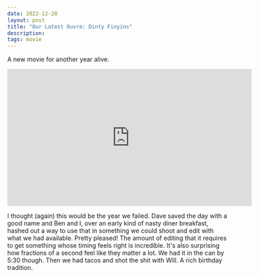```yaml
---
date: 2022-12-20
layout: post
title: "Our Latest Ouvre: Dinty Finyins"
description: 
tags: movie
---
```


A new movie for another year alive.

<iframe width="560" height="315" src="https://www.youtube.com/embed/zsf_PRbsDvc" title="YouTube video player" frameborder="0" allow="accelerometer; autoplay; clipboard-write; encrypted-media; gyroscope; picture-in-picture" allowfullscreen></iframe>


I thought (again) this would be the year we failed. Dave saved the day with a good name and Ben and I, over an early kind of nasty diner breakfast, hashed out a way to use that in something we could shoot and edit with what we had available. Pretty pleased! The amount of editing that it requires to get something whose timing feels right is incredible. It's also surprising how fractions of a second feel like they matter a lot. We had it in the can by 5:30 though. Then we had tacos and shot the shit with Will. A rich birthday tradition.